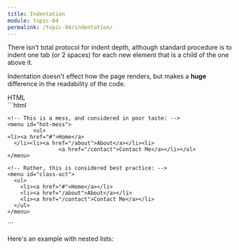 ```yaml
---
title: Indentation
module: topic-04
permalink: /topic-04/indentation/
---
```


<div class="divider-heading"></div>

There isn't total protocol for indent depth, although standard procedure is to indent one tab (or 2 spaces) for each new element that is a child of the one above it.

Indentation doesn't effect how the page renders, but makes a **huge** difference in the readability of the code.


<div id="code-heading">HTML</div>
```html
<!DOCTYPE html>
<html>
  <body>

    <!-- This is a mess, and considered in poor taste: -->
    <menu id="hot-mess">
            <ul>
    <li><a href="#">Home</a>
      </li><li><a href="/about">About</a></li><li>
                    <a href="/contact">Contact Me</a></li></ul>
    </menu>

    <!-- Rather, this is considered best practice: -->
    <menu id="class-act">
      <ul>
        <li><a href="#">Home</a></li>
        <li><a href="/about">About</a></li>
        <li><a href="/contact">Contact Me</a></li>
      </ul>
    </menu>

  </body>
</html>
```


Here's an example with nested lists:


<div class="codepen-embed">
  <p data-height="400" data-theme-id="30567" data-slug-hash="ZXbPar" data-default-tab="html" data-user="Media-Ed-Online" data-pen-title="HTML Nested Lists 2" class="codepen"></p>
</div>
